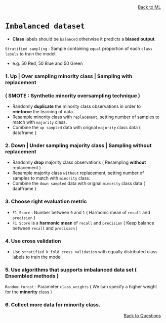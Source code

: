 <p align='right'><a align="right" href="https://github.com/KIRANKUMAR7296/Library/blob/main/Machine%20Learning/Machine%20Learning%20Models.md">Back to ML</a></p>

# `Imbalanced dataset`

- **Class** labels should be `balanced` otherwise it predicts a **biased output**.

`Stratified sampling` : Sample containing `equal` proportion of each `class labels` to train the model.  
- e.g. 50 Red, 50 Blue and 50 Green

### 1. Up | Over sampling minority class | Sampling with replacement 

### ( SMOTE : Synthetic minority oversampling technique )

- Randomly **duplicate** the minority class observations in order to **reinforce** the learning of data.
- Resample minority class with `replacement`, setting number of samples to match with `majority` class.
- Combine the `up sampled` data with orignal `majority` class data ( dataframe )

### 2. Down | Under sampling majority class | Sampling without replacement 
- Randomly **drop** majority class observations ( Resampling **without** replacement )
- Resample majority class `without` replacement, setting number of samples to match with `minority` class.
- Combine the `down sampled` data with orignal `minority` class data ( daatframe )

### 3. Choose right evaluation metric
- `F1 Score` : Number between `0` and `1` ( Harmonic mean of `recall` and `precision` )
- `F1 Score` is a **harmonic mean** of `recall` and `precision` ( Keep balance between `recall` and `precision` )

### 4. Use cross validation 
- Use `stratified k fold cross validation` with equally distributed class labels to train the model.

### 5. Use algorithms that supports imbalanced data set ( Ensembled methods )

`Random forest` : Parameter `class_weights` ( We can specify a higher weight for the **minority** class )

### 6. Collect more data for minority class.

<p align='right'><a align="right" href="https://github.com/KIRANKUMAR7296/Library/blob/main/Interview.md">Back to Questions</a></p>
